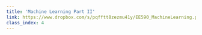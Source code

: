 ```yaml
---
title: 'Machine Learning Part II'
link: https://www.dropbox.com/s/pqfftt8zezmu41y/EE590_MachineLearning.pptx?dl=0
class_index: 4
---
```

